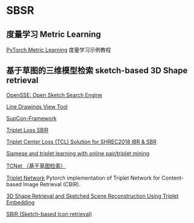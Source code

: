 # SBSR
## 度量学习 Metric Learning

[PyTorch Metric Learning](https://github.com/KevinMusgrave/pytorch-metric-learning/blob/master/examples/notebooks/TrainWithClassifier.ipynb "度量学习示例教程")
    度量学习示例教程


## 基于草图的三维模型检索 sketch-based 3D Shape retrieval

[OpenSSE: Open Sketch Search Engine](https://github.com/zddhub/opensse)

[Line Drawings View Tool](https://github.com/zddhub/trianglemesh)
    
[SupCon-Framework](https://github.com/ivanpanshin/SupCon-Framework)

[Triplet Loss SBIR](https://github.com/TuBui/Triplet_Loss_SBIR)

[Triplet Center Loss (TCL) Solution for SHREC2018 IBR & SBR](https://github.com/xlliu7/Shrec2018_TripletCenterLoss.pytorch)
    
[Siamese and triplet learning with online pair/triplet mining](https://github.com/adambielski/siamese-triplet)

[TCNet （基于草图检索）](https://github.com/avalonstrel/TCNet)

[Triplet Network](https://github.com/thainguyentrong/triplet-net)
    Pytorch implementation of Triplet Network for Content-based Image Retrieval (CBIR).

[3D Shape Retrieval and Sketched Scene Reconstruction Using Triplet Embedding](https://github.com/Madalaski/MattRedmondL3Project)
    
[SBIR (Sketch-based Icon retrieval)](https://github.com/emizzz/Sketch-to-Icon-Paper-Code)
